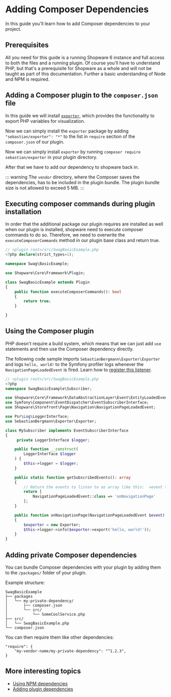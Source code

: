 # Adding Composer Dependencies

In this guide you'll learn how to add Composer dependencies to your project.

## Prerequisites

All you need for this guide is a running Shopware 6 instance and full access to both the files and a running plugin. Of course you'll have to understand PHP, but that's a prerequisite for Shopware as a whole and will not be taught as part of this documentation. Further a basic understanding of Node and NPM is required.

## Adding a Composer plugin to the `composer.json` file

In this guide we will install [`exporter`](https://github.com/sebastianbergmann/exporter), which provides the functionality to export PHP variables for visualization.

Now we can simply install the `exporter` package by adding `"sebastian/exporter": "*"` to the list in `require` section of the `composer.json` of our plugin.

Now we can simply install `exporter` by running `composer require sebastian/exporter` in your plugin directory.

After that we have to add our dependency to shopware back in.

::: warning
The `vendor` directory, where the Composer saves the dependencies, has to be included in the plugin bundle. The plugin bundle size is not allowed to exceed 5 MB.
:::

## Executing composer commands during plugin installation

In order that the additional package our plugin requires are installed as well when our plugin is installed, shopware need to execute composer commands to do so.
Therefore, we need to overwrite the `executeComposerCommands` method in our plugin base class and return true.

```php
// <plugin root>/src/SwagBasicExample.php
<?php declare(strict_types=1);

namespace Swag\BasicExample;

use Shopware\Core\Framework\Plugin;

class SwagBasicExample extends Plugin
{
    public function executeComposerCommands(): bool
    {
        return true;
    }

}
```

## Using the Composer plugin

PHP doesn't require a build system, which means that we can just add `use` statements and then use the Composer dependency directly.

The following code sample imports `SebastianBergmann\Exporter\Exporter` and logs `hello, world!` to the Symfony profiler logs whenever the `NavigationPageLoadedEvent` is fired. Learn how to [register this listener](listening-to-events.md).

```php
// <plugin root>/src/SwagBasicExample.php
<?php
namespace SwagBasicExample\Subscriber;

use Shopware\Core\Framework\DataAbstractionLayer\Event\EntityLoadedEvent;
use Symfony\Component\EventDispatcher\EventSubscriberInterface;
use Shopware\Storefront\Page\Navigation\NavigationPageLoadedEvent;

use Psr\Log\LoggerInterface;
use SebastianBergmann\Exporter\Exporter;

class MySubscriber implements EventSubscriberInterface
{
     private LoggerInterface $logger;

    public function __construct(
        LoggerInterface $logger
    ) {
        $this->logger = $logger;
    }

    public static function getSubscribedEvents(): array
    {
        // Return the events to listen to as array like this:  <event to listen to> => <method to execute>
        return [
            NavigationPageLoadedEvent::class => 'onNavigationPage'
        ];
    }

    public function onNavigationPage(NavigationPageLoadedEvent $event)
    {
        $exporter = new Exporter;
        $this->logger->info($exporter->export('hello, world!'));
    }
}
```

## Adding private Composer dependencies

You can bundle Composer dependencies with your plugin by adding them to the `/packages/` folder of your plugin.

Example structure:

```text
SwagBasicExample
├── packages
│   └── my-private-dependency/
│       ├── composer.json
│       └── src/
│           └── SomeCoolService.php
├── src/
│   └── SwagBasicExample.php
└── composer.json
```

You can then require them like other dependencies:

```text
"require": {
    "my-vendor-name/my-private-dependency": "^1.2.3",
}
```

## More interesting topics

* [Using NPM dependencies](using-npm-dependencies.md)
* [Adding plugin dependencies](add-plugin-dependencies.md)

